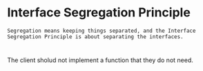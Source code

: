 # Interface Segregation Principle
```
Segregation means keeping things separated, and the Interface Segregation Principle is about separating the interfaces. 
```
#
The client sholud not implement a function that they do not need.
#
